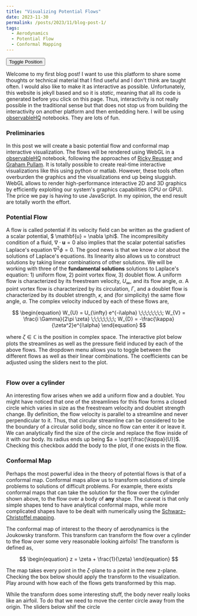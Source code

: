 ```yaml
---
title: "Visualizing Potential Flows"
date: 2023-11-30
permalink: /posts/2023/11/blog-post-1/
tags:
  - Aerodynamics
  - Potential Flow
  - Conformal Mapping
---
```


<button id="toggle-position-btn">Toggle Position</button>



Welcome to my first blog post! I want to use this platform to share some thoughts or technical material that I find useful and I don't think are taught often. I would also like to make it as interactive as possible. Unfortunately, this website is jekyll based and so it is *static*, meaning that all its code is generated before you click on this page. Thus, interactivity is not really possible in the traditional sense but that does not stop us from building the interactivity on another platform and then embedding here. I will be using [observableHQ](https://observablehq.com/) notebooks. They are lots of fun. 


### Preliminaries
In this post we will create a basic potential flow and conformal map interactive visualization. The flows will be rendered using WebGL in a [observableHQ](https://observablehq.com/) notebook, following the approaches of [Ricky Reusser](https://observablehq.com/@rreusser/adaptive-domain-coloring) and [Graham Pullam](https://observablehq.com/@grahampullan/joukowski-airfoils). It is totally possible to create real-time interactive visualizations like this using python or matlab. However, these tools often overburden the graphics and the visualizations end up being sluggish. WebGL allows to render high-performance interactive 2D and 3D graphics by efficiently exploiting our system's graphics capabilities (CPU or GPU). The price we pay is having to use JavaScript. In my opinion, the end result are totally worth the effort. 

### Potential Flow
A flow is called potential if its velocity field can be written as the gradient of a scalar potential, $ \mathbf{u} = \nabla \phi$. The incompresilbity condition of a fluid, $\nabla \cdot \mathbf{u}= 0$ also implies that the scalar potential satisfies Laplace's equation $\nabla^2 \phi = 0$. The good news is that we know *a lot* about the solutions of Laplace's equations. Its linearity also allows us to construct solutions by taking linear combinations of other solutions. We will be working with three of the **fundamental solutions** solutions to Laplace's equation: 1) uniform flow, 2) point vortex flow, 3) doublet flow. A uniform flow is characterized by its freestream velocity, $U_{\infty}$, and its flow angle, $\alpha$. A point vortex flow is characterized by its circulation, $\Gamma$, and a doublet flow is characterized by its doublet strength, $\kappa$, and (for simplicity) the same flow angle, $\alpha$. The complex velocity induced by each of these flows are, 

$$
\begin{equation}
W_{U} = U_{\infty} e^{-i\alpha} \;\;\;\;\;\;\;\;
W_{V} = \frac{i \Gamma}{2\pi \zeta} \;\;\;\;\;\;\;\;
W_{D} = -\frac{\kappa}{\zeta^2}e^{i\alpha}
\end{equation}
$$

where $\zeta \in \mathbb{C}$ is the position in complex space. The interactive plot below plots the streamlines as well as the pressure field induced by each of the above flows. The dropdown menu allows you to toggle between the different flows as well as their linear combinations. The coefficients can be adjusted using the sliders next to the plot. 

<style>
    #wrapper {
      /* Add height to ensure there's enough scrollable content */
      height: 1000px; /* You can adjust this height as needed */
    }

    #plot-options-container {
      display: flex;
      align-items: flex-start;
      position: sticky;
      top: 0; /* Stick to the top of the viewport */
      background-color: white; /* Adjust the background color as needed */
      z-index: 1; /* Add z-index to ensure it appears above other content */
    }

    #plot-container {
      flex: 1;
    }

    #options-container {
      flex: 1;
      margin-left: 10px;
    }
    
    #shift-slider-container {
      display: flex;
      justify-content: space-between; /* To space the sliders evenly */
    }

    #slider-container {
    display: flex;
} 
  #slider {
      flex: 0 0 auto; /* Prevents the div from growing to fill available space */
      width: 50%; /* Set width to half of the container */
      margin-right: 10px; /* Adjust margin as needed */
      border: 1px solid #ccc; /* Optional: Add border for visualization */
  }
  </style>

<div id="plot-options-container" style="display: flex; align-items: flex-start;">
  <div id="plot-container" style="flex: 1;">
    <div id="observablehq-viewof-gl-5d8905d6"></div>
  </div>
  <div id="options-container" style="flex: 1; margin-left: 10px;"> 
    <div id="observablehq-viewof-flowSelection-5d8905d6"></div>
    <div id="observablehq-viewof-alpha_deg-5d8905d6"></div>
    <div id="observablehq-viewof-U-5d8905d6"></div>
    <div id="observablehq-viewof-Gamma-5d8905d6"></div>
    <div id="observablehq-viewof-Kappa-5d8905d6"></div>
    <div id="observablehq-viewof-options-5d8905d6"></div>
  </div>
</div>


### Flow over a cylinder
An interesting flow arises when we add a uniform flow and a doublet. You might have noticed that one of the streamlines for this flow forms a closed circle which varies in size as the freestream velocity and doublet strength change. By definition, the flow velocity is parallel to a streamline and never perpendicular to it. Thus, that circular streamline can be considered to be the boundary of a circular solid body, since no flow can enter it or leave it. We can analytically find the size of the circle and replace the flow inside of it with our body. Its radius ends up being $a = \sqrt{\frac{\kappa}{U}}$. Checking this checkbox addd the body to the plot, if one exists in the flow.  


### Conformal Map
Perhaps the most powerful idea in the theory of potential flows is that of a conformal map. Conformal maps allow us to transform solutions of simple problems to solutions of difficult problems. For example, there exists conformal maps that can take the solution for the flow over the cylinder shown above, to the flow over a body of **any** shape. The caveat is that only simple shapes tend to have analytical conformal maps, while more complicated shapes have to be dealt with numerically using the [Schwarz–Christoffel mapping](https://en.wikipedia.org/wiki/Schwarz%E2%80%93Christoffel_mapping). 

The conformal map of interest to the theory of aerodynamics is the Joukowsky transform. This transform can transform the flow over a cylinder to the flow over some very reasonable looking airfoils! The transform is defined as,

$$
\begin{equation}
  z = \zeta + \frac{1}{\zeta}
\end{equation}
$$

The map takes every point in the $\zeta$-plane to a point in the new z-plane. Checking the box below should apply the transform to the visualization. Play around with how each of the flows gets transformed by this map. 


While the transform does some interesting stuff, the body never really looks like an airfoil. To do that we need to move the center circle away from the origin. The sliders below shif the circle


<div class="slider-container">
    <div class="slider">
        <div id="observablehq-viewof-shift-5d8905d6"></div>
    </div>
    <div class="slider">
        <div id="observablehq-viewof-shift_vertical-5d8905d6"></div>
    </div>
</div>


  <div id="observablehq-KuttaButton-5d8905d6"></div>



<link rel="stylesheet" href="https://cdn.jsdelivr.net/npm/@observablehq/inspector@5/dist/inspector.css">
<script type="module">
import {Runtime, Inspector} from "https://cdn.jsdelivr.net/npm/@observablehq/runtime@5/dist/runtime.js";
import define from "https://api.observablehq.com/d/6a13ba7040fa6e52@1769.js?v=4";
new Runtime().module(define, name => {
  if (name === "viewof gl") return new Inspector(document.querySelector("#observablehq-viewof-gl-5d8905d6"));
  if (name === "viewof flowSelection") return new Inspector(document.querySelector("#observablehq-viewof-flowSelection-5d8905d6"));
  if (name === "viewof alpha_deg") return new Inspector(document.querySelector("#observablehq-viewof-alpha_deg-5d8905d6"));
  if (name === "viewof U") return new Inspector(document.querySelector("#observablehq-viewof-U-5d8905d6"));
  if (name === "viewof Gamma") return new Inspector(document.querySelector("#observablehq-viewof-Gamma-5d8905d6"));
  if (name === "viewof Kappa") return new Inspector(document.querySelector("#observablehq-viewof-Kappa-5d8905d6"));
  if (name === "viewof shift") return new Inspector(document.querySelector("#observablehq-viewof-shift-5d8905d6"));
  if (name === "viewof shift_vertical") return new Inspector(document.querySelector("#observablehq-viewof-shift_vertical-5d8905d6"));
  if (name === "viewof options") return new Inspector(document.querySelector("#observablehq-viewof-options-5d8905d6"));
  if (name === "KuttaButton") return new Inspector(document.querySelector("#observablehq-KuttaButton-5d8905d6"));
  return ["programInfo","render","values","radius","x_te","Kutta_circulation","initialGrid","beta","values_uniform","values_vortex","values_doublet","grid","values_uniform_doublet","values_uniform_vortex","values_uniform_vortex_doublet","values_vortex_doublet","alpha","transform","body"].includes(name);
});
</script>

<script>
document.addEventListener('DOMContentLoaded', function() {
    const toggleBtn = document.getElementById('toggle-position-btn');
    const plotOptionsContainer = document.getElementById('plot-options-container');
    
    toggleBtn.addEventListener('click', function() {
        if (plotOptionsContainer.style.position === 'sticky') {
            plotOptionsContainer.style.position = 'static';
        } else {
            plotOptionsContainer.style.position = 'sticky';
        }
    });
});
</script>